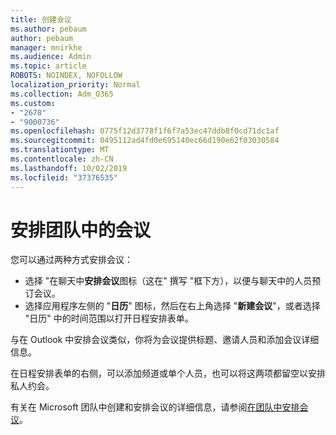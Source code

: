 ```yaml
---
title: 创建会议
ms.author: pebaum
author: pebaum
manager: mnirkhe
ms.audience: Admin
ms.topic: article
ROBOTS: NOINDEX, NOFOLLOW
localization_priority: Normal
ms.collection: Adm_O365
ms.custom:
- "2678"
- "9000736"
ms.openlocfilehash: 0775f12d3778f1f6f7a53ec47ddb8f0cd71dc1af
ms.sourcegitcommit: 0495112ad4fd0e695140ec66d190e62f03030584
ms.translationtype: MT
ms.contentlocale: zh-CN
ms.lasthandoff: 10/02/2019
ms.locfileid: "37376535"
---
```

# <a name="schedule-a-meeting-in-teams"></a>安排团队中的会议

您可以通过两种方式安排会议： 

- 选择 "在聊天中**安排会议**图标（这在" 撰写 "框下方），以便与聊天中的人员预订会议。
- 选择应用程序左侧的 "**日历**" 图标，然后在右上角选择 "**新建会议**"，或者选择 "日历" 中的时间范围以打开日程安排表单。

与在 Outlook 中安排会议类似，你将为会议提供标题、邀请人员和添加会议详细信息。

在日程安排表单的右侧，可以添加频道或单个人员，也可以将这两项都留空以安排私人约会。

有关在 Microsoft 团队中创建和安排会议的详细信息，请参阅[在团队中安排会议](https://support.office.com/article/Schedule-a-meeting-in-Teams-943507a9-8583-4c58-b5d2-8ec8265e04e5)。